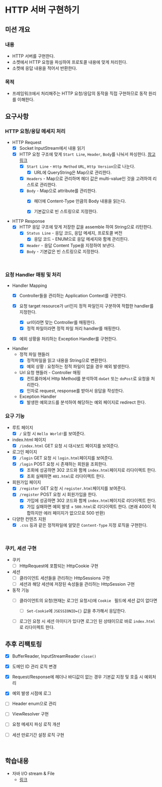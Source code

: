 # HTTP 서버 구현하기

## 미션 개요
### 내용
- HTTP 서버를 구현한다. 
- 소켓에서 HTTP 요청을 파싱하여 프로토콜 내용에 맞게 처리힌다.
- 소켓에 응답 내용을 적어서 반환한다. 

### 목적 
- 프레임워크에서 처리해주는 HTTP 요청/응답의 동작을 직접 구현하므로 동작 원리를 이해한다.

## 요구사항 

### HTTP 요청/응답 메세지 처리
- HTTP Request
    - [x] Socket InputStream에서 내용 읽기
    - [x] HTTP 요청 구조에 맞게 `Start Line`, `Header`, `Body`를 나눠서 파싱한다. [참고링크](https://developer.mozilla.org/en-US/docs/Web/HTTP/Messages)
        - [x] `Start Line` - `Http Method` `URL`, `Http Version`으로 나눈다.
          - [x] URL에 QueryString은 Map으로 관리한다. 
        - [x] `Headers` - Map으로 관리하며 헤더 값은 multi-value인 것을 고려하여 리스트로 관리한다.
        - [x] `Body` - Map으로 attribute를 관리한다.
            - [x] 헤더에 Content-Type 만큼의 Body 내용을 읽는다. 
            - [x] 기본값으로 빈 스트링으로 지정한다. 
    

- HTTP Response
    - [x] HTTP 응답 구조에 맞게 저장한 값을 assemble 하여 String으로 리턴한다. 
        - [x] `Status Line` - 응답 코드, 응답 메세지, 프로토콜 버전 
            - [x] 응답 코드 - ENUM으로 응답 메세지와 함께 관리힌다.
        - [x] `Header` - 응답 Content Type을 지정하여 보낸다. 
        - [x] `Body` - 기본값은 빈 스트링으로 지정한다. 

<br>

### 요청 Handler 매핑 및 처리
- Handler Mapping
    - [x] Controller들을 관리하는 Application Context를 구현한다. 
    - [x] 요청 target resource가 uri인지 정적 파일인지 구분하여 적합한 handler를 지정한다. 
        - [x] url이라면 맞는 Controller를 매핑한다.
        - [x] 정적 파일이라면 정적 파일 처리 handler를 매핑한다. 
    - [x] 예외 상황을 처리하는 Exception Handler를 구현한다. 


- Handler
    - 정적 파일 핸들러 
        - [x] 정적파일을 읽고 내용을 String으로 변환한다.  
        - [x] 예외 상황 : 요청하는 정적 파일이 없을 경우 예외 발생한다. 
    - Url 요청 핸들러 - Controller 매핑
        - [x] 컨트롤러에서 Http Method를 분석하여 `doGet` 또는 `doPost`로 요청을 처리한다.
        - [x] 인자로 request, response를 받아서 응답을 작성한다. 
    - Exception Handler
        - [x] 발생한 예외코드를 분석하여 해당하는 예외 페이지로 redirect 한다. 
    
### 요구 기능
- 루트 페이지 
    - [x] `/` 요청 시 `Hello World!`를 보여준다.
  
- index.html 페이지  
    - [x] `/index.html` GET 요청 시 대시보드 페이지를 보여준다.

- 로그인 페이지 
    - [x] `/login` GET 요청 시 `login.html`페이지를 보여준다. 
    - [x] `/login` POST 요청 시 존재하는 회원을 조회한다. 
        - [x] 조회에 성공하면 302 코드와 함께 `index.html`페이지로 리다이렉트 한다. 
        - [x] 조회 실패하면 `401.html`로 리다이렉트 한다.
    
- 회원가입 페이지 
    - [x] `/register` GET 요청 시 `register.html`페이지를 보여준다.
    - [x] `/register` POST 요청 시 회원가입을 한다. 
        - [x] 가입에 성공하면 302 코드와 함께 `index.html`페이지로 리다이렉트 한다.
        - [x] 가입 실패하면 예외 발생 + `500.html`로 리다이렉트 한다. (본래 400이 적합하지만 에러 페이지가 없으므로 500 반환)
    
- 다양한 컨텐츠 지원
    - [x] `.css` 등과 같은 정적파일에 알맞은 `Content-Type` 지정 로직을 구현한다. 

<br>

### 쿠키, 세션 구현 
- 쿠키
    - [ ] HttpRequest에 포함되는 HttpCookie 구현
- 세션
    - [ ] 클라이언트 세션들을 관리하는 HttpSessions 구현 
    - [ ] 세션과 해당 세션에 저장된 속성들을 관리하는 HttpSession 구현
- 동작 기능 
    - [ ] 클라이언트의 요청(현재는 로그인 요청시)에 `Cookie ` 필드에 세션 값이 없다면 
        - [ ] `Set-Cookie`에 `JSESSIONID={}` 값을 추가해서 응답한다.
    - [ ] 로그인 요청 시 세션 아이디가 있다면 로그인 된 상태이므로 바로 `index.html`로 리다이렉트 한다. 


## 추후 리팩토링
- [x] BufferReader, InputStreamReader `close()`
- [x] 도메인 ID 관리 로직 변경 
- [x] Request/Response에 헤더나 바디값이 없는 경우 기본값 지정 및 호출 시 예외처리 
- [x] 예외 발생 시점에 로그
- [ ] Header enum으로 관리
- [ ] ViewResolver 구현
- [ ] 요청 메세지 파싱 로직 개션
- [ ] 세션 만료기간 설정 로직 구현


<br>

## 학습내용
- 자바 I/O stream & File 
    - [링크](https://prolog.techcourse.co.kr/posts/1624)
